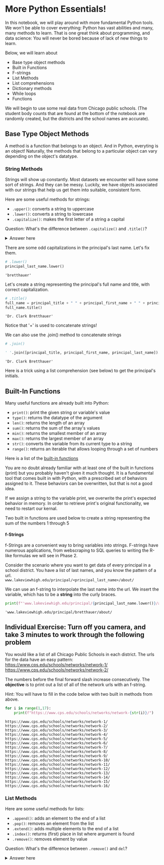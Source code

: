 
# More Python Essentials!

In this notebook, we will play around with more fundamental Python tools.  We won't be able to cover everything: Python has vast abilities and many, many methods to learn.  That is one great think about programming, and data science: You will never be bored because of lack of new things to learn.


Below, we will learn about
  - Base type object methods  
  - Built in Functions  
  - F-strings  
  - List Methods  
  - List comprehensions  
  - Dictionary methods  
  - While loops   
  - Functions  
  
We will begin to use some real data from Chicago public schools. (The student body counts that are found at the bottom of the notebook are randomly created, but the districts and the school names are accurate).


## Base Type Object Methods

A method is a function that belongs to an object. And in Python, everyting is an object! Naturally, the methods that belong to a particular object can vary depending on the object's datatype.

### String Methods

Strings will show up constantly.  Most datasets we encounter will have some sort of strings.  And they can be messy.  Luckily, we have objects associated with our strings that help us get them into suitable, consistent form.

Here are some useful methods for strings:

- ```.upper()```: converts a string to uppercase
- ```.lower()```: converts a string to lowercase
- ```.capitalize()```: makes the first letter of a string a capital

Question: What's the difference between `.capitalize()` and `.title()`?

<details>
    <summary>
    Answer here
    </summary>
    .capitalize() capitalizes the first letter of a string;<br/>
        .title() capitalizes the first letter and each letter after a space
    </details>

There are some odd capitalizations in the principal's last name. Let's fix them.


```python
# .lower()
principal_last_name.lower()
```




    'bretthauer'



Let's create a string representing the principal's full name and title, with correct capitalization.


```python
# .title()
full_name = principal_title + " " + principal_first_name + " " + principal_last_name
full_name.title()

```




    'Dr. Clark Bretthauer'



Notice that '+' is used to concatenate strings!

We can also use the .join() method to concatenate strings


```python
# .join()

' '.join([principal_title, principal_first_name, principal_last_name]).title()
```




    'Dr. Clark Bretthauer'



Here is a trick using a list comprehension (see below) to get the principal's initials.  

## Built-In Functions

Many useful functions are already built into Python:

- ```print()```: print the given string or variable's value
- ```type()```: returns the datatype of the argument
- ```len()```: returns the length of an array
- ```sum()```: returns the sum of the array's values
- ```min()```: returns the smallest member of an array
- ```max()```: returns the largest member of an array
- ```str()```: converts the variable from its current type to a string
- ```range()```: returns an iterable that allows looping through a set of numbers

Here is a list of the [built-in functions](https://docs.python.org/3/library/functions.htmlhttps://docs.python.org/3/library/functions.html)

You are no doubt already familiar with at least one of the built in functions (print) but you probably haven't given it much thought.  It is a fundamental tool that comes built in with Python, with a prescribed set of behaviors assigned to it.  These behaviors can be overwritten, but that is not a good idea.  

If we assign a string to the variable print, we overwrite the print's expected behavior in memory.  In order to retrieve print's original functionality, we need to restart our kernal.  


Two built in functions are used below to create a string representing the sum of the numbers 1 through 5

#### f-Strings

f-Strings are a convenient way to bring variables into strings.  F-strings have numerous applications, from webscraping to SQL queries to writing the R-like formulas we will see in Phase 2.

Consider the scenario where you want to get data of every principal in a school district.  You have a list of last names, and you know the pattern of a url.  
`www.lakeviewhigh.edu/principal/<principal_last_name>/about/`

We can use an f-string to interpolate the last name into the url. We insert the variable, which has to be a **string** into the curly braces.


```python
print(f"'www.lakeviewhigh.edu/principal/{principal_last_name.lower()}/about/")
```

    'www.lakeviewhigh.edu/principal/bretthauer/about/


## Individual Exercise: Turn off you camera, and take 3 minutes to work through the following problem

You would like a list of all Chicago Public Schools in each district.  The urls for the data have an easy pattern:  
https://www.cps.edu/schools/networks/network-1/  
https://www.cps.edu/schools/networks/network-2/  

The numbers before the final forward slash increase consecutively. 
The **objective** is to print out a list of all of the network urls with an f-string.

Hint: You will have to fill in the code below with two built in methods from above.


```python
for i in range(1,17):
    print(f"https://www.cps.edu/schools/networks/network-{str(i)}/")


```

    https://www.cps.edu/schools/networks/network-1/
    https://www.cps.edu/schools/networks/network-2/
    https://www.cps.edu/schools/networks/network-3/
    https://www.cps.edu/schools/networks/network-4/
    https://www.cps.edu/schools/networks/network-5/
    https://www.cps.edu/schools/networks/network-6/
    https://www.cps.edu/schools/networks/network-7/
    https://www.cps.edu/schools/networks/network-8/
    https://www.cps.edu/schools/networks/network-9/
    https://www.cps.edu/schools/networks/network-10/
    https://www.cps.edu/schools/networks/network-11/
    https://www.cps.edu/schools/networks/network-12/
    https://www.cps.edu/schools/networks/network-13/
    https://www.cps.edu/schools/networks/network-14/
    https://www.cps.edu/schools/networks/network-15/
    https://www.cps.edu/schools/networks/network-16/


### List Methods

Here are some useful methods for lists:

- ```.append()```: adds an element to the end of a list
- ```.pop()```: removes an element from the list
- ```.extend()```: adds multiple elements to the end of a list
- ```.index()```: returns (first) place in list where argument is found
- ```.remove()```: removes element by value

Question: What's the difference between ```.remove()``` and ```del```?

<details>
    <summary>
        Answer here
    </summary>
    .remove() removes an element by value;<br/>
    del removes an element by position

Let's read in an object which contains Chicago Public School districts and the schools associated with them. 

The object schools is a dictionary, with a list associated with a district number.  Let's isolate district 1 and 2, and practice list methods with the first 5 schools in each list.


```python
print(len(district_2))
district_2.extend(district_1)
len(district_2)
```

    5





    10



### List Comprehension

List comprehension is a handy way of generating a new list from existing lists.

Suppose I want the district in the school names.


I can do this with list comprehension!

The syntax is: ```[ f(x) for x in [original list] ]```

# Individual Exercise:

Take 2 minutes, turn off your camera and create a list, using a list comprehension, of all the string lengths in district 4. In other words, create a new list comprised of the character lengths of all the school names in district 4.  Count spaces as a character.

Turn your camera back on when you are finished.


```python
district_4 = schools[4]
district_4_lengths = [len(school) for school in district_4]
print(district_4_lengths)
```

    [9, 7, 18, 5, 4, 6, 8, 5, 6, 8, 7, 6, 7, 8, 9, 14, 4, 7, 8, 5, 9, 6, 6, 11, 8, 5, 8, 6, 13]


### Dictionary Methods

Here are some useful methods for dictionaries:

- ```.keys()```: returns an array of the dictionary's keys
- ```.values()```: returns an array of the dictionary's values
- ```.items()```: returns an array of key-value tuples

## Zipping

Zipping is a way of merging two arrays into one. The result can be cast as a list or as a dict.

## While Loops

We have already seen 'for'-loops, where you use a loop and count the iterations by the some pre-specified number. But sometimes we don't know how many times we'll need to iterate!

Suppose I need to choose a certain number of schools (say 10) from  a list.  I can set a variable as a counter, and create a while loop which will add 1 to that counter with each pass through the loop.

Now let's think of a scenario where we would like to iterate through the school list of a district, sum the populations of the schools, and stop when the sum exceeds a certain number.  

How can we update the code to stop before 1000?


```python
sample_school_populations = 0
school_index = 0

while sample_school_populations + district_3_pops[school_index]  < 1000:
    sample_school_populations += district_3_pops[school_index]
    school_index+=1

print(sample_school_populations)
```

    899


# Break and Continue

**Break and continue** are two commands which allow us to alter how me move through our loops.  

Wherever we enounter **break**, the code will exit the loop it is moving through.

Wherever we encounter **continue**, the code will return to the top of the loop it is moving through.

# Nested for loops

Lets imagine we have a dictionary where each key is a school district, and each value is a school population number.  

Let's iterate through the districts, add up the school populations, and print out the total populations in each district.

To do so, our top level for loops interates through the keys (our districts) sequentially. 

For each district, the inner loop iterates through the list associated with each district, summing all of the populations.


# Round Robin

We can update the above code to store our data in a dictionary by instantiating a dictionary outside of the outer loop.



```python
# We can update the above code to store our data in a dictionary.

district_population_dict = {}

for district in school_pop_dict:
    district_population = 0
    for pop in school_pop_dict[district]:
        district_population += pop
    district_population_dict[district] = district_population
    
print(district_population_dict)
```

    {1: 19251, 2: 12011, 3: 7334, 4: 16177, 5: 15301, 6: 13163, 7: 10489, 8: 11525, 9: 11925, 10: 17828, 11: 15426, 12: 16208, 13: 16983, 14: 10428, 15: 13406, 16: 10128}


# Practice with nested dictionaries

The object below is a dictionary with keys which represent a school district. The values associated with the keys are themselves dictionaries, whose keys are school names, and values are school populations.

## Round Robin: Let's make a list of schools with student bodies less than 500.


```python
low_pop_schools = []

for district in nested_schools_dict:
    for school in nested_schools_dict[district]:
        if nested_schools_dict[district][school] < 500:
            low_pop_schools.append(school)

print(low_pop_schools)
```

    ['BRIDGE', 'CANTY', 'DEVER', 'EDISON', 'FARNSWORTH', 'GARVY', 'HITCH', 'ONAHAN', 'PRUSSING', 'SOLOMON', 'BOONE', 'CLINTON', 'DECATUR', 'DISNEY', 'FIELD', 'GALE', 'HAYT', 'KILMER', 'NEW FIELD', 'RAVENSWOOD', 'SWIFT', 'WATERS', 'ELLINGTON', 'HAY', 'LELAND', 'LYON', 'SAYRE', 'ALCOTT ES', 'BLAINE', 'FRANKLIN', 'GOETHE', 'HAMILTON', 'HAWTHORNE', 'INTER-AMERICAN', 'JAHN', 'MANIERRE', 'MAYER', 'MONROE', 'NETTELHORST', 'REILLY', 'CHOPIN', 'FARADAY', 'FRAZIER PROSPECTIVE', 'HUGHES C', 'KELLMAN', 'MASON', 'MELODY', 'MITCHELL', 'MOOS', 'PENN', 'STOWE', 'TILTON', 'WARD L', 'BROWN W', 'BURR', 'DETT', 'IRVING', 'JACKSON A', 'OTIS', 'PRITZKER', 'PULASKI', 'SMYTH', 'SUDER', 'GARY', 'KANOON', 'MADERO', 'OROZCO', 'PEREZ', 'RUIZ', 'WHITNEY', 'WHITTIER', 'BRIGHTON PARK', 'CALMECA', 'DALEY', 'DAVIS N', 'EDWARDS', 'EVERETT', 'EVERGREEN', 'HERNANDEZ', 'SAWYER', 'SHIELDS', 'SHIELDS MIDDLE', 'BRONZEVILLE CLASSICAL', 'BURKE', 'CARNEGIE', 'DOOLITTLE', 'DRAKE', 'FISKE', 'KOZMINSKI', 'MURRAY', 'BARNARD', 'BLAIR', 'CLAREMONT', 'EBERHART', 'GRIMES', 'HEARST', 'KELLER', 'KELLOGG', 'MORRILL', 'OWEN', 'RICHARDSON', 'TWAIN', 'COOK', 'CUFFE', 'FULTON', 'GREEN', 'JOPLIN', 'KERSHAW', 'LANGFORD', 'MAYS', 'PARKER', 'RANDOLPH', 'RYDER', 'WENTWORTH', 'BOUCHET', 'BURNSIDE', 'COLES', 'DIXON', 'EARHART', 'MCDADE', 'NEW SULLIVAN', 'PARK MANOR', 'PARKSIDE', 'RUGGLES', 'WASHINGTON H ES', 'BENNETT', 'BRIGHT', 'CLAY', 'DUBOIS', 'FERNWOOD', 'GARVEY', 'GRISSOM', 'HALEY', 'HIGGINS', 'MOUNT VERNON', 'OWENS', 'POE', 'SHOOP', 'SMITH', 'TAYLOR', 'DEVRY HS', 'LAKE VIEW HS', 'LINCOLN PARK HS', 'MATHER HS', 'NORTHSIDE LEARNING HS', 'STEINMETZ HS', 'UPLIFT HS', 'VAUGHN HS', 'VON STEUBEN HS', 'ALCOTT HS', 'CURIE HS', 'DOUGLASS HS', 'JUAREZ HS', 'MANLEY HS', 'NORTH-GRAND HS', 'OGDEN ES', 'PROSSER HS', 'SIMPSON HS', 'SOCIAL JUSTICE HS', 'WESTINGHOUSE HS', 'WORLD LANGUAGE HS', 'ENGLEWOOD STEM HS', 'HARPER HS', 'JEFFERSON HS', 'JULIAN HS', 'KENNEDY HS', 'LINDBLOM HS', 'SPRY HS']


## Functions

This aspect of Python is _incredibly_ useful! Writing your own functions can save you a TON of work - by _automating_ it.

### Creating Functions

The first line will read:

'def' + _your function's name_ + '( )' + ':'

Any arguments to the function will go in the parentheses.

Let's try building a function to get the schools in a district

### Calling Functions

To _call_ a function, simply type its name, along with any necessary arguments in parentheses.

When a function is called, it executes all code up to the **return** statement.  Whatever is returned can be passed into a variable, and stored in memory.

### Default Argument Values

Sometimes we'll want the argument(s) of our function to have default values.

# Pair Program: A full function

Create a function that has two parameters:  
  - district  
  - the nested_schools_dict dictionary  
    
The function should do two things.  
  - Return a dictionary of all schools within the given district with a student body less than 500. The keys are the school names, the values are the school pops.  
  - Print a statement that reads `<school_name> has <x_number> of students`. Use an f-string for the print statement.


```python
def low_pop_schools(district, schools=nested_schools_dict):
    
    
    low_pop_schools = {}
    for name, pop in nested_schools_dict[district].items():
        if pop < 500:
            print(f'{name} has {pop} students')
            low_pop_schools[name]=pop

    return low_pop_schools

```

## Practice Exercises:
Here are a few exercises to do on your own time to practice building functions.

1. Build a function that will take an input string and add '-totally' to the end of it.

2. Build a function that will take in three numbers and return twice the smallest of the three.

3. Build a function that will create a list, of user-specified length, of empty dictionaries.

4. Build a function that will return the middle value (for odd-length) or middle two values (for even-length) of a string.

5. Build a function that will take in a list of lists of integers - default: \[[1, 2], [34, 27], [45, 13]\] - and return a list of the integers that are divisible by 3.

6. \*Build a function that will take in a list of lists of integers - default: \[[1, 2], [34, 27], [45, 13]\] - and return a dictionary whose keys are integers starting at 1 and counting up and whose values are the integers that are divisible by 3.

